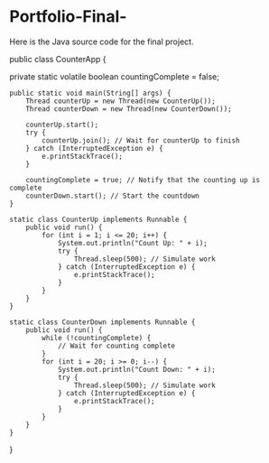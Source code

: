# Portfolio-Final-

Here is the Java source code for the final project.

public class CounterApp {

private static volatile boolean countingComplete = false;

    public static void main(String[] args) {
        Thread counterUp = new Thread(new CounterUp());
        Thread counterDown = new Thread(new CounterDown());

        counterUp.start();
        try {
            counterUp.join(); // Wait for counterUp to finish
        } catch (InterruptedException e) {
            e.printStackTrace();
        }
        
        countingComplete = true; // Notify that the counting up is complete
        counterDown.start(); // Start the countdown
    }

    static class CounterUp implements Runnable {
        public void run() {
            for (int i = 1; i <= 20; i++) {
                System.out.println("Count Up: " + i);
                try {
                    Thread.sleep(500); // Simulate work
                } catch (InterruptedException e) {
                    e.printStackTrace();
                }
            }
        }
    }

    static class CounterDown implements Runnable {
        public void run() {
            while (!countingComplete) {
                // Wait for counting complete
            }
            for (int i = 20; i >= 0; i--) {
                System.out.println("Count Down: " + i);
                try {
                    Thread.sleep(500); // Simulate work
                } catch (InterruptedException e) {
                    e.printStackTrace();
                }
            }
        }
    }
}
